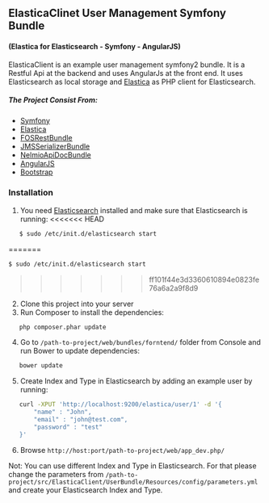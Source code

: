 ## ElasticaClinet User Management Symfony Bundle
#### (Elastica for Elasticsearch - Symfony - AngularJS)
ElasticaClient is an example user management symfony2 bundle. It is a Restful Api at the backend and uses AngularJs at the front end. It uses Elasticsearch as local storage and [Elastica](https://github.com/ruflin/Elastica) as PHP client for Elasticsearch. 
##### The Project Consist From:
- [Symfony](https://github.com/symfony/symfony)
- [Elastica](https://github.com/ruflin/Elastica)
- [FOSRestBundle](https://github.com/FriendsOfSymfony/FOSRestBundle)
- [JMSSerializerBundle](https://github.com/schmittjoh/JMSSerializerBundle)
- [NelmioApiDocBundle](https://github.com/nelmio/NelmioApiDocBundle)
- [AngularJS](https://angularjs.org/)
- [Bootstrap](http://getbootstrap.com/)

### Installation
1. You need [Elasticsearch](https://github.com/elastic/elasticsearch/tree/v1.7.1) installed and make sure that Elasticsearch is running:
<<<<<<< HEAD

 ```sh
    $ sudo /etc/init.d/elasticsearch start
 ```
 
=======
```sh
$ sudo /etc/init.d/elasticsearch start
```
>>>>>>> ff101f44e3d3360610894e0823fe76a6a2a9f8d9
2. Clone this project into your server
3. Run Composer to install the dependencies:

 ```sh
    php composer.phar update
 ```
 
4. Go to `/path-to-project/web/bundles/forntend/` folder from Console and run Bower to update dependencies:

 ```sh
    bower update
 ```

5. Create Index and Type in Elasticsearch by adding an example user by running:

 ```sh
    curl -XPUT 'http://localhost:9200/elastica/user/1' -d '{
        "name" : "John",
        "email" : "john@test.com",
        "password" : "test"
    }'
 ```

6. Browse `http://host:port/path-to-project/web/app_dev.php/`

Not: You can use different Index and Type in Elasticsearch. For that please change the parameters from `/path-to-project/src/ElasticaClient/UserBundle/Resources/config/parameters.yml` and create your Elasticsearch Index and Type.
